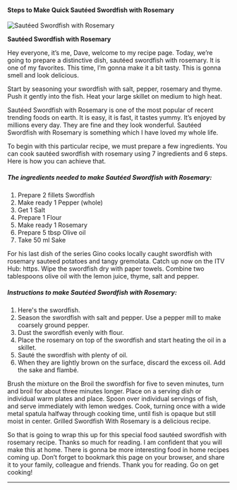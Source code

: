             

#### Steps to Make Quick Sautéed Swordfish with Rosemary

![Sautéed Swordfish with Rosemary](https://img-global.cpcdn.com/recipes/6333217046003712/751x532cq70/sauteed-swordfish-with-rosemary-recipe-main-photo.jpg)

**Sautéed Swordfish with Rosemary**

Hey everyone, it’s me, Dave, welcome to my recipe page. Today, we’re going to prepare a distinctive dish, sautéed swordfish with rosemary. It is one of my favorites. This time, I’m gonna make it a bit tasty. This is gonna smell and look delicious.

Start by seasoning your swordfish with salt, pepper, rosemary and thyme. Push it gently into the fish. Heat your large skillet on medium to high heat.

Sautéed Swordfish with Rosemary is one of the most popular of recent trending foods on earth. It is easy, it is fast, it tastes yummy. It’s enjoyed by millions every day. They are fine and they look wonderful. Sautéed Swordfish with Rosemary is something which I have loved my whole life.

To begin with this particular recipe, we must prepare a few ingredients. You can cook sautéed swordfish with rosemary using 7 ingredients and 6 steps. Here is how you can achieve that.

##### The ingredients needed to make Sautéed Swordfish with Rosemary:

1.  Prepare 2 fillets Swordfish
2.  Make ready 1 Pepper (whole)
3.  Get 1 Salt
4.  Prepare 1 Flour
5.  Make ready 1 Rosemary
6.  Prepare 5 tbsp Olive oil
7.  Take 50 ml Sake

For his last dish of the series Gino cooks locally caught swordfish with rosemary sauteed potatoes and tangy gremolata. Catch up now on the ITV Hub: https. Wipe the swordfish dry with paper towels. Combine two tablespoons olive oil with the lemon juice, thyme, salt and pepper.

##### Instructions to make Sautéed Swordfish with Rosemary:

1.  Here's the swordfish.
2.  Season the swordfish with salt and pepper. Use a pepper mill to make coarsely ground pepper.
3.  Dust the swordfish evenly with flour.
4.  Place the rosemary on top of the swordfish and start heating the oil in a skillet.
5.  Sauté the swordfish with plenty of oil.
6.  When they are lightly brown on the surface, discard the excess oil. Add the sake and flambé.

Brush the mixture on the Broil the swordfish for five to seven minutes, turn and broil for about three minutes longer. Place on a serving dish or individual warm plates and place. Spoon over individual servings of fish, and serve immediately with lemon wedges. Cook, turning once with a wide metal spatula halfway through cooking time, until fish is opaque but still moist in center. Grilled Swordfish With Rosemary is a delicious recipe.

So that is going to wrap this up for this special food sautéed swordfish with rosemary recipe. Thanks so much for reading. I am confident that you will make this at home. There is gonna be more interesting food in home recipes coming up. Don’t forget to bookmark this page on your browser, and share it to your family, colleague and friends. Thank you for reading. Go on get cooking!

* * *